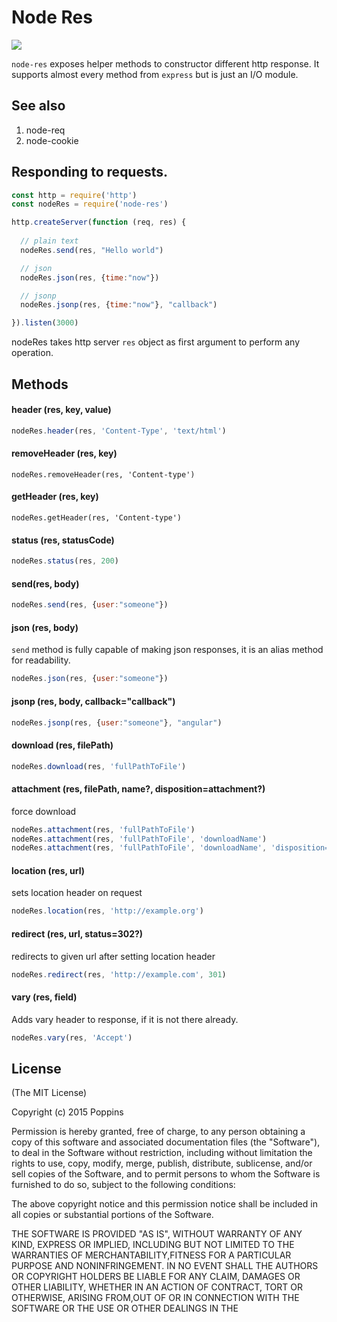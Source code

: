 # Node Res

![](http://i1117.photobucket.com/albums/k594/thetutlage/poppins-1_zpsg867sqyl.png)

`node-res` exposes helper methods to constructor different http response. It supports almost every method from `express` but is just an I/O module.


## See also

1. node-req
2. node-cookie

## Responding to requests.

```javascript
const http = require('http')
const nodeRes = require('node-res')

http.createServer(function (req, res) {
  
  // plain text
  nodeRes.send(res, "Hello world")

  // json
  nodeRes.json(res, {time:"now"})

  // jsonp
  nodeRes.jsonp(res, {time:"now"}, "callback")

}).listen(3000)

```

nodeRes takes http server `res` object as first argument to perform any operation.

## Methods

#### header (res, key, value)

```javascript
nodeRes.header(res, 'Content-Type', 'text/html')
```

#### removeHeader (res, key)

```
nodeRes.removeHeader(res, 'Content-type')
```

#### getHeader (res, key)

```
nodeRes.getHeader(res, 'Content-type')
```

#### status (res, statusCode)

```javascript
nodeRes.status(res, 200)
```

#### send(res, body)

```javascript
nodeRes.send(res, {user:"someone"})
```

#### json (res, body)
`send` method is fully capable of making json responses, it is an alias method for readability.

```javascript
nodeRes.json(res, {user:"someone"})
```

#### jsonp (res, body, callback="callback")

```javascript
nodeRes.jsonp(res, {user:"someone"}, "angular")
```

#### download (res, filePath)

```javascript
nodeRes.download(res, 'fullPathToFile')
```

#### attachment (res, filePath, name?, disposition=attachment?)

force download

```javascript
nodeRes.attachment(res, 'fullPathToFile')
nodeRes.attachment(res, 'fullPathToFile', 'downloadName')
nodeRes.attachment(res, 'fullPathToFile', 'downloadName', 'disposition=attachment')
```

#### location (res, url)

sets location header on request

```javascript
nodeRes.location(res, 'http://example.org')
```

#### redirect (res, url, status=302?)

redirects to given url after setting location header

```javascript
nodeRes.redirect(res, 'http://example.com', 301)
```

#### vary (res, field)

Adds vary header to response, if it is not there already.

```javascript
nodeRes.vary(res, 'Accept')
```

## License 
(The MIT License)

Copyright (c) 2015 Poppins

Permission is hereby granted, free of charge, to any person obtaining a
copy of this software and associated documentation files (the "Software"),
to deal in the Software without restriction, including without limitation
the rights to use, copy, modify, merge, publish, distribute, sublicense,
and/or sell copies of the Software, and to permit persons to whom the
Software is furnished to do so, subject to the following conditions:

The above copyright notice and this permission notice shall be included in
all copies or substantial portions of the Software.

THE SOFTWARE IS PROVIDED "AS IS", WITHOUT WARRANTY OF ANY KIND, EXPRESS OR IMPLIED, INCLUDING BUT NOT LIMITED TO THE WARRANTIES OF MERCHANTABILITY,FITNESS FOR A PARTICULAR PURPOSE AND NONINFRINGEMENT. IN NO EVENT SHALL THE AUTHORS OR COPYRIGHT HOLDERS BE LIABLE FOR ANY CLAIM, DAMAGES OR OTHER LIABILITY, WHETHER IN AN ACTION OF CONTRACT, TORT OR OTHERWISE, ARISING FROM,OUT OF OR IN CONNECTION WITH THE SOFTWARE OR THE USE OR OTHER DEALINGS IN THE 

